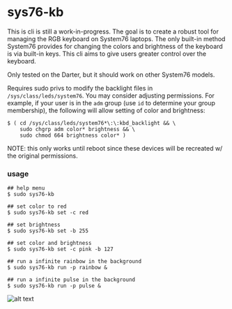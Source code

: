 # sys76-kb
This is cli is still a work-in-progress. The goal is to create a robust tool for managing the RGB keyboard on System76 laptops. The only built-in method System76 provides for changing the colors and brightness of the keyboard is via built-in keys. This cli aims to give users greater control over the keyboard.

Only tested on the Darter, but it should work on other System76 models.

Requires sudo privs to modify the backlight files in `/sys/class/leds/system76`. You may consider adjusting permissions. For example, if your user is in the `adm` group (use `id` to determine your group membership), the following will allow setting of color and brightness:
```
$ ( cd /sys/class/leds/system76*\:\:kbd_backlight && \
    sudo chgrp adm color* brightness && \
    sudo chmod 664 brightness color* )
```

NOTE: this only works until reboot since these devices will be recreated w/ the original permissions.

### usage
```
## help menu
$ sudo sys76-kb

## set color to red
$ sudo sys76-kb set -c red

## set brightness
$ sudo sys76-kb set -b 255

## set color and brightness
$ sudo sys76-kb set -c pink -b 127

## run a infinite rainbow in the background
$ sudo sys76-kb run -p rainbow &

## run a infinite pulse in the background
$ sudo sys76-kb run -p pulse &

```

![alt text][loop]

[loop]: https://github.com/BitPonyLLC/huekeys/blob/master/kb.gif "loop"
